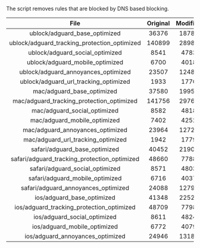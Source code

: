 The script removes rules that are blocked by DNS based blocking.


| File | Original | Modified |
|:----:|:-----:|:-----:|
| ublock/adguard_base_optimized | 36376 | 18781 |
| ublock/adguard_tracking_protection_optimized | 140899 | 28985 |
| ublock/adguard_social_optimized | 8541 | 4783 |
| ublock/adguard_mobile_optimized | 6700 | 4018 |
| ublock/adguard_annoyances_optimized | 23507 | 12484 |
| ublock/adguard_url_tracking_optimized | 1933 | 1770 |
| mac/adguard_base_optimized | 37580 | 19952 |
| mac/adguard_tracking_protection_optimized | 141756 | 29762 |
| mac/adguard_social_optimized | 8582 | 4818 |
| mac/adguard_mobile_optimized | 7402 | 4252 |
| mac/adguard_annoyances_optimized | 23964 | 12721 |
| mac/adguard_url_tracking_optimized | 1942 | 1779 |
| safari/adguard_base_optimized | 40452 | 21901 |
| safari/adguard_tracking_protection_optimized | 48660 | 7788 |
| safari/adguard_social_optimized | 8571 | 4803 |
| safari/adguard_mobile_optimized | 6716 | 4037 |
| safari/adguard_annoyances_optimized | 24088 | 12794 |
| ios/adguard_base_optimized | 41348 | 22528 |
| ios/adguard_tracking_protection_optimized | 48709 | 7798 |
| ios/adguard_social_optimized | 8611 | 4824 |
| ios/adguard_mobile_optimized | 6772 | 4079 |
| ios/adguard_annoyances_optimized | 24946 | 13187 |